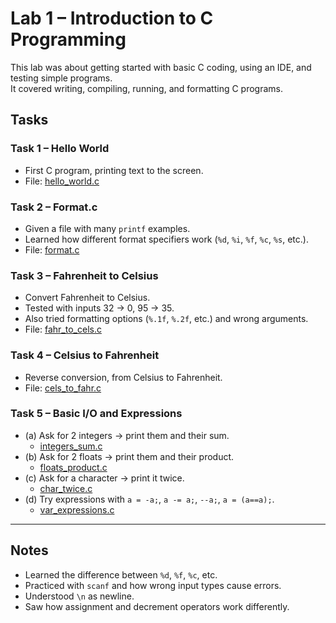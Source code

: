 # Lab 1 – Introduction to C Programming

This lab was about getting started with basic C coding, using an IDE, and testing simple programs.  
It covered writing, compiling, running, and formatting C programs.

## Tasks

### Task 1 – Hello World
- First C program, printing text to the screen.  
- File: [hello_world.c](hello_world.c)

### Task 2 – Format.c
- Given a file with many `printf` examples.  
- Learned how different format specifiers work (`%d`, `%i`, `%f`, `%c`, `%s`, etc.).  
- File: [format.c](format.c)

### Task 3 – Fahrenheit to Celsius
- Convert Fahrenheit to Celsius.  
- Tested with inputs 32 → 0, 95 → 35.  
- Also tried formatting options (`%.1f`, `%.2f`, etc.) and wrong arguments.  
- File: [fahr_to_cels.c](fahr_to_cels.c)

### Task 4 – Celsius to Fahrenheit
- Reverse conversion, from Celsius to Fahrenheit.  
- File: [cels_to_fahr.c](cels_to_fahr.c)

### Task 5 – Basic I/O and Expressions
- (a) Ask for 2 integers → print them and their sum.  
  - [integers_sum.c](basic_io/integers_sum.c)  
- (b) Ask for 2 floats → print them and their product.  
  - [floats_product.c](basic_io/floats_product.c)  
- (c) Ask for a character → print it twice.  
  - [char_twice.c](basic_io/char_twice.c)  
- (d) Try expressions with `a = -a;`, `a -= a;`, `--a;`, `a = (a==a);`.  
  - [var_expressions.c](basic_io/var_expressions.c)

---

## Notes
- Learned the difference between `%d`, `%f`, `%c`, etc.  
- Practiced with `scanf` and how wrong input types cause errors.  
- Understood `\n` as newline.  
- Saw how assignment and decrement operators work differently.


